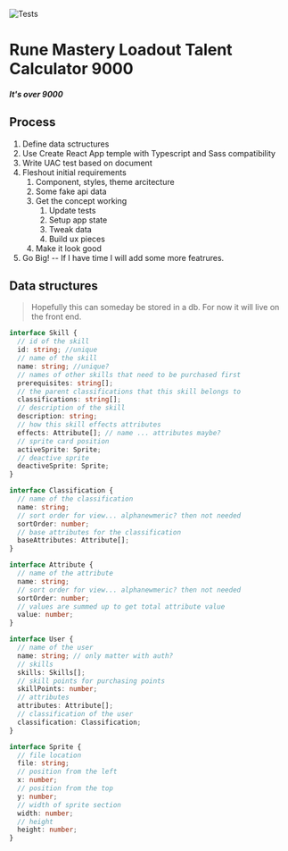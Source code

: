 ![Tests](https://github.com/bcbrian/skill-tree/workflows/node.js/badge.svg)

# Rune Mastery Loadout Talent Calculator 9000

##### It's over 9000

## Process

1. Define data sctructures
1. Use Create React App temple with Typescript and Sass compatibility
1. Write UAC test based on document
1. Fleshout initial requirements
   1. Component, styles, theme arcitecture
   2. Some fake api data
   3. Get the concept working
      1. Update tests
      2. Setup app state
      3. Tweak data
      4. Build ux pieces
   4. Make it look good
2. Go Big! -- If I have time I will add some more featrures.

## Data structures

> Hopefully this can someday be stored in a db. For now it will live on the front end.

```ts
interface Skill {
  // id of the skill
  id: string; //unique
  // name of the skill
  name: string; //unique?
  // names of other skills that need to be purchased first
  prerequisites: string[];
  // the parent classifications that this skill belongs to
  classifications: string[];
  // description of the skill
  description: string;
  // how this skill effects attributes
  effects: Attribute[]; // name ... attributes maybe?
  // sprite card position
  activeSprite: Sprite;
  // deactive sprite
  deactiveSprite: Sprite;
}

interface Classification {
  // name of the classification
  name: string;
  // sort order for view... alphanewmeric? then not needed
  sortOrder: number;
  // base attributes for the classification
  baseAttributes: Attribute[];
}

interface Attribute {
  // name of the attribute
  name: string;
  // sort order for view... alphanewmeric? then not needed
  sortOrder: number;
  // values are summed up to get total attribute value
  value: number;
}

interface User {
  // name of the user
  name: string; // only matter with auth?
  // skills
  skills: Skills[];
  // skill points for purchasing points
  skillPoints: number;
  // attributes
  attributes: Attribute[];
  // classification of the user
  classification: Classification;
}

interface Sprite {
  // file location
  file: string;
  // position from the left
  x: number;
  // position from the top
  y: number;
  // width of sprite section
  width: number;
  // height
  height: number;
}
```

